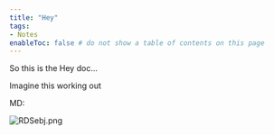 ```yaml
---
title: "Hey"
tags:
- Notes
enableToc: false # do not show a table of contents on this page
---
```


So this is the Hey doc...

Imagine this working out

MD:

![RDSebj.png](https://imgpile.com/images/RDSebj.png)















